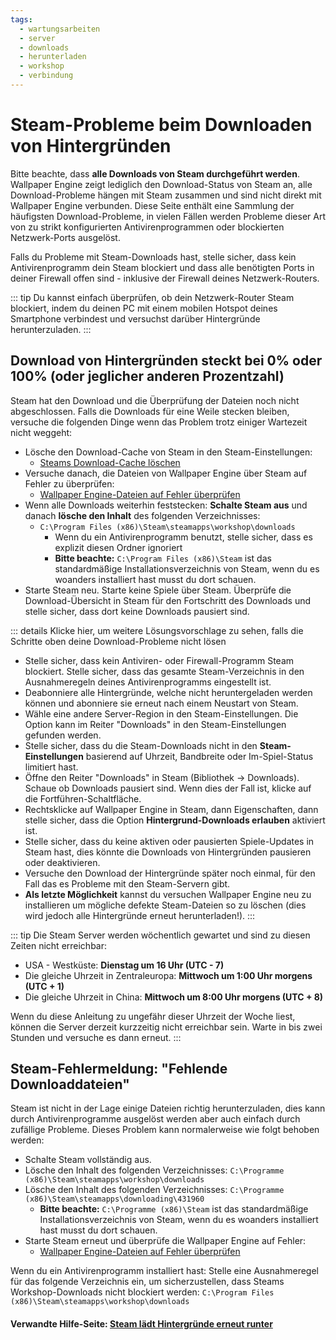 ```yaml
---
tags:
  - wartungsarbeiten
  - server
  - downloads
  - herunterladen
  - workshop
  - verbindung
---
```


# Steam-Probleme beim Downloaden von Hintergründen

Bitte beachte, dass **alle Downloads von Steam durchgeführt werden**. Wallpaper Engine zeigt lediglich den Download-Status von Steam an, alle Download-Probleme hängen mit Steam zusammen und sind nicht direkt mit Wallpaper Engine verbunden. Diese Seite enthält eine Sammlung der häufigsten Download-Probleme, in vielen Fällen werden Probleme dieser Art von zu strikt konfigurierten Antivirenprogrammen oder blockierten Netzwerk-Ports ausgelöst.

Falls du Probleme mit Steam-Downloads hast, stelle sicher, dass kein Antivirenprogramm dein Steam blockiert und dass alle benötigten Ports in deiner Firewall offen sind - inklusive der Firewall deines Netzwerk-Routers.

::: tip
Du kannst einfach überprüfen, ob dein Netzwerk-Router Steam blockiert, indem du deinen PC mit einem mobilen Hotspot deines Smartphone verbindest und versuchst darüber Hintergründe herunterzuladen.
:::

## Download von Hintergründen steckt bei 0% oder 100% (oder jeglicher anderen Prozentzahl)
Steam hat den Download und die Überprüfung der Dateien noch nicht abgeschlossen. Falls die Downloads für eine Weile stecken bleiben, versuche die folgenden Dinge wenn das Problem trotz einiger Wartezeit nicht weggeht:

* Lösche den Download-Cache von Steam in den Steam-Einstellungen:
  * [Steams Download-Cache löschen](https://support.steampowered.com/kb_article.php?ref=3134-TIAL-4638&l=german)
* Versuche danach, die Dateien von Wallpaper Engine über Steam auf Fehler zu überprüfen:
  * [Wallpaper Engine-Dateien auf Fehler überprüfen](https://support.steampowered.com/kb_article.php?ref=2037-QEUH-3335&l=german)
* Wenn alle Downloads weiterhin feststecken: **Schalte Steam aus** und danach **lösche den Inhalt** des folgenden Verzeichnisses:
  * `C:\Program Files (x86)\Steam\steamapps\workshop\downloads`
    * Wenn du ein Antivirenprogramm benutzt, stelle sicher, dass es explizit diesen Ordner ignoriert
    * **Bitte beachte:** `C:\Program Files (x86)\Steam` ist das standardmäßige Installationsverzeichnis von Steam, wenn du es woanders installiert hast musst du dort schauen.
* Starte Steam neu. Starte keine Spiele über Steam. Überprüfe die Download-Übersicht in Steam für den Fortschritt des Downloads und stelle sicher, dass dort keine Downloads pausiert sind.

::: details
Klicke hier, um weitere Lösungsvorschlage zu sehen, falls die Schritte oben deine Download-Probleme nicht lösen
* Stelle sicher, dass kein Antiviren- oder Firewall-Programm Steam blockiert. Stelle sicher, dass das gesamte Steam-Verzeichnis in den Ausnahmeregeln deines Antivirenprogramms eingestellt ist.
* Deabonniere alle Hintergründe, welche nicht heruntergeladen werden können und abonniere sie erneut nach einem Neustart von Steam.
* Wähle eine andere Server-Region in den Steam-Einstellungen. Die Option kann im Reiter "Downloads" in den Steam-Einstellungen gefunden werden.
* Stelle sicher, dass du die Steam-Downloads nicht in den **Steam-Einstellungen** basierend auf Uhrzeit, Bandbreite oder Im-Spiel-Status limitiert hast.
* Öffne den Reiter "Downloads" in Steam (Bibliothek -> Downloads). Schaue ob Downloads pausiert sind. Wenn dies der Fall ist, klicke auf die Fortführen-Schaltfläche.
* Rechtsklicke auf Wallpaper Engine in Steam, dann Eigenschaften, dann stelle sicher, dass die Option **Hintergrund-Downloads erlauben** aktiviert ist.
* Stelle sicher, dass du keine aktiven oder pausierten Spiele-Updates in Steam hast, dies könnte die Downloads von Hintergründen pausieren oder deaktivieren.
* Versuche den Download der Hintergründe später noch einmal, für den Fall das es Probleme mit den Steam-Servern gibt.
* **Als letzte Möglichkeit** kannst du versuchen Wallpaper Engine neu zu installieren um mögliche defekte Steam-Dateien so zu löschen (dies wird jedoch alle Hintergründe erneut herunterladen!).
:::

::: tip
Die Steam Server werden wöchentlich gewartet und sind zu diesen Zeiten nicht erreichbar:

* USA - Westküste: **Dienstag um 16 Uhr (UTC - 7)**
* Die gleiche Uhrzeit in Zentraleuropa: **Mittwoch um 1:00 Uhr morgens (UTC + 1)**
* Die gleiche Uhrzeit in China: **Mittwoch um 8:00 Uhr morgens (UTC + 8)**

Wenn du diese Anleitung zu ungefähr dieser Uhrzeit der Woche liest, können die Server derzeit kurzzeitig nicht erreichbar sein. Warte in bis zwei Stunden und versuche es dann erneut.
:::

## Steam-Fehlermeldung: "Fehlende Downloaddateien"

Steam ist nicht in der Lage einige Dateien richtig herunterzuladen, dies kann durch Antivirenprogramme ausgelöst werden aber auch einfach durch zufällige Probleme. Dieses Problem kann normalerweise wie folgt behoben werden:

* Schalte Steam vollständig aus.
* Lösche den Inhalt des folgenden Verzeichnisses: `C:\Programme (x86)\Steam\steamapps\workshop\downloads`
* Lösche den Inhalt des folgenden Verzeichnisses: `C:\Programme (x86)\Steam\steamapps\downloading\431960`
  * **Bitte beachte:** `C:\Programme (x86)\Steam` ist das standardmäßige Installationsverzeichnis von Steam, wenn du es woanders installiert hast musst du dort schauen.
* Starte Steam erneut und überprüfe die Wallpaper Engine auf Fehler:
  * [Wallpaper Engine-Dateien auf Fehler überprüfen](https://support.steampowered.com/kb_article.php?ref=2037-QEUH-3335&l=german)

Wenn du ein Antivirenprogramm installiert hast: Stelle eine Ausnahmeregel für das folgende Verzeichnis ein, um sicherzustellen, dass Steams Workshop-Downloads nicht blockiert werden: `C:\Program Files (x86)\Steam\steamapps\workshop\downloads`

#### Verwandte Hilfe-Seite: [Steam lädt Hintergründe erneut runter](/steam/redownload)